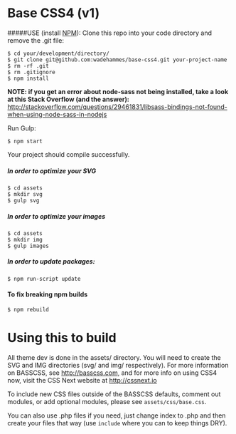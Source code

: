 Base CSS4 (v1)
===

#####USE (install <a href="http://nodejs.org/download/">NPM</a>):
Clone this repo into your code directory and remove the .git file:
```
$ cd your/development/directory/
$ git clone git@github.com:wadehammes/base-css4.git your-project-name
$ rm -rf .git
$ rm .gitignore
$ npm install
```

<b>NOTE: if you get an error about node-sass not being installed, take a look at this Stack Overflow (and the answer):</b>
<a href="http://stackoverflow.com/questions/29461831/libsass-bindings-not-found-when-using-node-sass-in-nodejs">http://stackoverflow.com/questions/29461831/libsass-bindings-not-found-when-using-node-sass-in-nodejs</a>

Run Gulp:
```
$ npm start
```

Your project should compile successfully.

##### In order to optimize your SVG
```
$ cd assets
$ mkdir svg
$ gulp svg
```

##### In order to optimize your images
```
$ cd assets
$ mkdir img
$ gulp images
```

##### In order to update packages:
```
$ npm run-script update
```

#### To fix breaking npm builds
```
$ npm rebuild
```

Using this to build
===

All theme dev is done in the assets/ directory. You will need to create the SVG and IMG directories (svg/ and img/ respectively). For more information on BASSCSS, see http://basscss.com, and for more info on using CSS4 now, visit the CSS Next website at http://cssnext.io

To include new CSS files outside of the BASSCSS defaults, comment out modules, or add optional modules, please see <code>assets/css/base.css</code>.

You can also use .php files if you need, just change index to .php and then create your files that way (use <code>include</code> where you can to keep things DRY).
